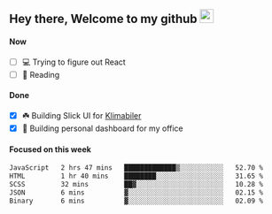 ## Hey there, Welcome to my github <img src="https://media.giphy.com/media/hvRJCLFzcasrR4ia7z/giphy.gif" width="25px">

#### Now
- [ ] 💻 Trying to figure out React
- [ ] 📕 Reading

#### Done
- [x] ☘️ Building Slick UI for [Klimabiler](https://klimabiler.dk)
- [x] 🚀 Building personal dashboard for my office
 
 #### Focused on this week
<!--START_SECTION:waka-->

```txt
JavaScript   2 hrs 47 mins   █████████████▒░░░░░░░░░░░   52.70 %
HTML         1 hr 40 mins    ████████░░░░░░░░░░░░░░░░░   31.65 %
SCSS         32 mins         ██▓░░░░░░░░░░░░░░░░░░░░░░   10.28 %
JSON         6 mins          ▓░░░░░░░░░░░░░░░░░░░░░░░░   02.15 %
Binary       6 mins          ▓░░░░░░░░░░░░░░░░░░░░░░░░   02.09 %
```

<!--END_SECTION:waka-->

